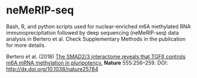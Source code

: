 # neMeRIP-seq
Bash, R, and python scripts used for nuclear-enriched m6A methylated RNA immunoprecipitation followed by deep sequencing (neMeRIP-seq) data analysis in Bertero et al. Check Supplementary Methods in the publication for more details.


Bertero et al. (2018) <a href="http://dx.doi.org/10.1038/nature25784"> The SMAD2/3 interactome reveals that TGFβ controls m6A mRNA methylation in pluripotency.</a>  **Nature** 555:256–259. DOI: http://dx.doi.org/10.1038/nature25784 
